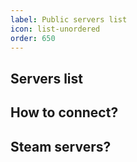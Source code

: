 ```yaml
---
label: Public servers list
icon: list-unordered
order: 650
---
```


## Servers list

## How to connect?

## Steam servers?